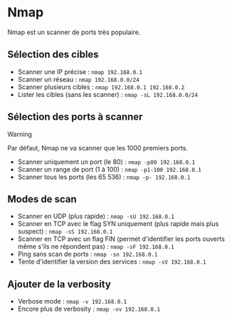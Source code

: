 # Nmap

Nmap est un scanner de ports très populaire.

## Sélection des cibles

- Scanner une IP précise : `nmap 192.168.0.1`
- Scanner un réseau : `nmap 192.168.0.0/24`
- Scanner plusieurs cibles : `nmap 192.168.0.1 192.168.0.2`
- Lister les cibles (sans les scanner) : `nmap -sL 192.168.0.0/24`

## Sélection des ports à scanner

> [!WARNING]
> Par défaut, Nmap ne va scanner que les 1000 premiers ports.

- Scanner uniquement un port (le 80) : `nmap -p80 192.168.0.1` 
- Scanner un range de port (1 à 100) : `nmap -p1-100 192.168.0.1`
- Scanner tous les ports (les 65 536) : `nmap -p- 192.168.0.1`

## Modes de scan

- Scanner en UDP (plus rapide) : `nmap -sU 192.168.0.1`
- Scanner en TCP avec le flag SYN uniquement (plus rapide mais plus suspect) : `nmap -sS 192.168.0.1`
- Scanner en TCP avec un flag FIN (permet d'identifier les ports ouverts même s'ils ne répondent pas) : `nmap -sF 192.168.0.1`
- Ping sans scan de ports : `nmap -sn 192.168.0.1`
- Tente d'identifier la version des services : `nmap -sV 192.168.0.1`

## Ajouter de la verbosity

- Verbose mode : `nmap -v 192.168.0.1`
- Encore plus de verbosity : `nmap -vv 192.168.0.1`